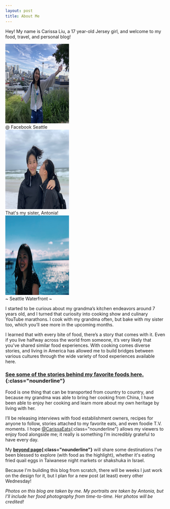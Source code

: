 ```yaml
---
layout: post
title: About Me
---
```

Hey! My name is Carissa Liu, a 17 year-old Jersey girl, and welcome to my food, travel, and personal blog!

<div class="flex-container">
  <div class="flex-item-3">
      <img src="/assets/images/famphotos/spaceneedlefb.jpg" height="250px" width="200px" class="image">
      <div class="flexoverlay">@ Facebook Seattle</div>
  </div>
  <div class="flex-item-3">
      <img src="/assets/images/famphotos/miramar.JPG" height="250px" width="200px" class="image">
      <div class="flexoverlay">That's my sister, Antonia!</div>
  </div>
  <div class="flex-item-3">
      <img src="/assets/images/famphotos/waterfront.JPG" height="250px" width="200px" class="image">
      <div class="flexoverlay">~ Seattle Waterfront ~</div>
  </div>
</div>

I started to be curious about my grandma’s kitchen endeavors around 7 years old, and I turned that curiosity into cooking show and culinary YouTube marathons. I cook with my grandma often, but bake with my sister too, which you’ll see more in the upcoming months. 

I learned that with every bite of food, there’s a story that comes with it. Even if you live halfway across the world from someone, it’s very likely that you've shared similar food experiences. With cooking comes diverse stories, and living in America has allowed me to build bridges between various cultures through the wide variety of food experiences available here.

### [See some of the stories behind my favorite foods here.](/stories/favoritefoods){:class="nounderline"}

Food is one thing that can be transported from country to country, and because my grandma was able to bring her cooking from China, I have been able to enjoy her cooking and learn more about my own heritage by living with her.

I’ll be releasing interviews with food establishment owners, recipes for anyone to follow, stories attached to my favorite eats, and even foodie T.V. moments. I hope [@CarissaEats]({{site.url}}){:class="nounderline"} allows my viewers to enjoy food alongside me; it really is something I’m incredibly grateful to have every day.

My **[beyond page](/beyond.html){:class="nounderline"}** will share some destinations I’ve been blessed to explore (with food as the highlight), whether it's eating fried quail eggs in Taiwanese night markets or shakshuka in Israel.

Because I'm building this blog from scratch, there will be weeks I just work on the design for it, but I plan for a new post (at least) every other Wednesday!

*Photos on this blog are taken by me. My portraits are taken by Antonia, but I'll include her food photography from time-to-time. Her photos will be credited!*
